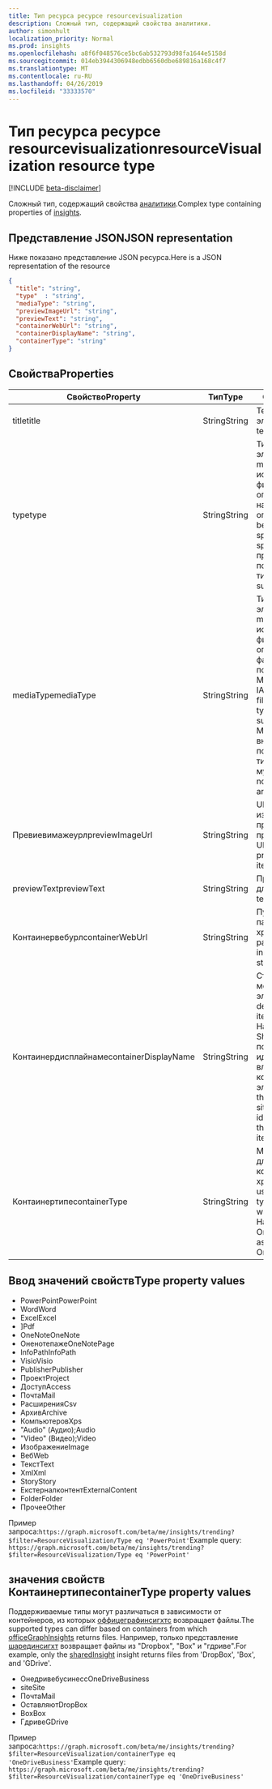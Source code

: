 ```yaml
---
title: Тип ресурса ресурсе resourcevisualization
description: Сложный тип, содержащий свойства аналитики.
author: simonhult
localization_priority: Normal
ms.prod: insights
ms.openlocfilehash: a8f6f048576ce5bc6ab532793d98fa1644e5158d
ms.sourcegitcommit: 014eb3944306948edbb6560dbe689816a168c4f7
ms.translationtype: MT
ms.contentlocale: ru-RU
ms.lasthandoff: 04/26/2019
ms.locfileid: "33333570"
---
```

# <a name="resourcevisualization-resource-type"></a><span data-ttu-id="e650d-103">Тип ресурса ресурсе resourcevisualization</span><span class="sxs-lookup"><span data-stu-id="e650d-103">resourceVisualization resource type</span></span>

[!INCLUDE [beta-disclaimer](../../includes/beta-disclaimer.md)]

<span data-ttu-id="e650d-104">Сложный тип, содержащий свойства [аналитики](officegraphinsights.md).</span><span class="sxs-lookup"><span data-stu-id="e650d-104">Complex type containing properties of [insights](officegraphinsights.md).</span></span>

## <a name="json-representation"></a><span data-ttu-id="e650d-105">Представление JSON</span><span class="sxs-lookup"><span data-stu-id="e650d-105">JSON representation</span></span>

<span data-ttu-id="e650d-106">Ниже показано представление JSON ресурса.</span><span class="sxs-lookup"><span data-stu-id="e650d-106">Here is a JSON representation of the resource</span></span>

<!-- {
  "blockType": "resource",
  "optionalProperties": [
  ],  
  "@odata.type": "microsoft.graph.resourceVisualization"
}-->
```json
{
  "title": "string",
  "type"  : "string",
  "mediaType": "string",
  "previewImageUrl": "string",
  "previewText": "string",
  "containerWebUrl": "string",
  "containerDisplayName": "string",
  "containerType": "string"
}
```

## <a name="properties"></a><span data-ttu-id="e650d-107">Свойства</span><span class="sxs-lookup"><span data-stu-id="e650d-107">Properties</span></span>

| <span data-ttu-id="e650d-108">Свойство</span><span class="sxs-lookup"><span data-stu-id="e650d-108">Property</span></span>              | <span data-ttu-id="e650d-109">Тип</span><span class="sxs-lookup"><span data-stu-id="e650d-109">Type</span></span>          | <span data-ttu-id="e650d-110">Описание</span><span class="sxs-lookup"><span data-stu-id="e650d-110">Description</span></span>  |
| -------------         |---------------| -------------|
| <span data-ttu-id="e650d-111">title</span><span class="sxs-lookup"><span data-stu-id="e650d-111">title</span></span>                 | <span data-ttu-id="e650d-112">String</span><span class="sxs-lookup"><span data-stu-id="e650d-112">String</span></span>        | <span data-ttu-id="e650d-113">Текст заголовка элемента.</span><span class="sxs-lookup"><span data-stu-id="e650d-113">The item's title text.</span></span>               |
| <span data-ttu-id="e650d-114">type</span><span class="sxs-lookup"><span data-stu-id="e650d-114">type</span></span>              | <span data-ttu-id="e650d-115">String</span><span class="sxs-lookup"><span data-stu-id="e650d-115">String</span></span>        | <span data-ttu-id="e650d-116">Тип мультимедиа элемента.</span><span class="sxs-lookup"><span data-stu-id="e650d-116">The item's media type.</span></span> <span data-ttu-id="e650d-117">Можно использовать для фильтрации определенного файла на основе определенного типа.</span><span class="sxs-lookup"><span data-stu-id="e650d-117">Can be used for filtering for a specific file based on a specific type.</span></span> <span data-ttu-id="e650d-118">Ниже приведены поддерживаемые типы.</span><span class="sxs-lookup"><span data-stu-id="e650d-118">See below for supported types.</span></span> |
| <span data-ttu-id="e650d-119">mediaType</span><span class="sxs-lookup"><span data-stu-id="e650d-119">mediaType</span></span>             | <span data-ttu-id="e650d-120">String</span><span class="sxs-lookup"><span data-stu-id="e650d-120">String</span></span>        | <span data-ttu-id="e650d-121">Тип мультимедиа элемента.</span><span class="sxs-lookup"><span data-stu-id="e650d-121">The item's media type.</span></span> <span data-ttu-id="e650d-122">Может использоваться для фильтрации для определенного типа файлов на основе поддерживаемых типов MIME для мультимедиа IANA.</span><span class="sxs-lookup"><span data-stu-id="e650d-122">Can be used for for filtering for a specific type of file based on supported IANA Media Mime Types.</span></span> <span data-ttu-id="e650d-123">Обратите внимание, что поддерживаются не все типы MIME мультимедиа.</span><span class="sxs-lookup"><span data-stu-id="e650d-123">Note that not all Media Mime Types are supported.</span></span> |
| <span data-ttu-id="e650d-124">Превиевимажеурл</span><span class="sxs-lookup"><span data-stu-id="e650d-124">previewImageUrl</span></span>       | <span data-ttu-id="e650d-125">String</span><span class="sxs-lookup"><span data-stu-id="e650d-125">String</span></span>        | <span data-ttu-id="e650d-126">URL-адрес, ведущая к изображению для предварительного просмотра элемента.</span><span class="sxs-lookup"><span data-stu-id="e650d-126">A URL leading to the preview image for the item.</span></span> |
| <span data-ttu-id="e650d-127">previewText</span><span class="sxs-lookup"><span data-stu-id="e650d-127">previewText</span></span>           | <span data-ttu-id="e650d-128">String</span><span class="sxs-lookup"><span data-stu-id="e650d-128">String</span></span>        | <span data-ttu-id="e650d-129">Предварительный текст для элемента.</span><span class="sxs-lookup"><span data-stu-id="e650d-129">A preview text for the item.</span></span> |
| <span data-ttu-id="e650d-130">Контаинервебурл</span><span class="sxs-lookup"><span data-stu-id="e650d-130">containerWebUrl</span></span>       | <span data-ttu-id="e650d-131">String</span><span class="sxs-lookup"><span data-stu-id="e650d-131">String</span></span>        | <span data-ttu-id="e650d-132">Путь, начинающийся с папки, в которой хранится элемент.</span><span class="sxs-lookup"><span data-stu-id="e650d-132">A path leading to the folder in which the item is stored.</span></span> |
| <span data-ttu-id="e650d-133">Контаинердисплайнаме</span><span class="sxs-lookup"><span data-stu-id="e650d-133">containerDisplayName</span></span>  | <span data-ttu-id="e650d-134">String</span><span class="sxs-lookup"><span data-stu-id="e650d-134">String</span></span>        | <span data-ttu-id="e650d-135">Строка, описывающая место хранения элемента.</span><span class="sxs-lookup"><span data-stu-id="e650d-135">A string describing where the item is stored.</span></span> <span data-ttu-id="e650d-136">Например, имя сайта SharePoint или имя пользователя, идентифицирующее владельца OneDrive, в котором хранится элемент.</span><span class="sxs-lookup"><span data-stu-id="e650d-136">For example, the name of a SharePoint site or the user name identifying the owner of the OneDrive storing the item.</span></span>  |
| <span data-ttu-id="e650d-137">Контаинертипе</span><span class="sxs-lookup"><span data-stu-id="e650d-137">containerType</span></span>         | <span data-ttu-id="e650d-138">String</span><span class="sxs-lookup"><span data-stu-id="e650d-138">String</span></span> | <span data-ttu-id="e650d-139">Можно использовать для фильтрации по типу контейнера, в котором хранится файл.</span><span class="sxs-lookup"><span data-stu-id="e650d-139">Can be used for filtering by the type of container in which the file is stored.</span></span> <span data-ttu-id="e650d-140">Например, site или Онедривебусинесс.</span><span class="sxs-lookup"><span data-stu-id="e650d-140">Such as Site or OneDriveBusiness.</span></span>       |

## <a name="type-property-values"></a><span data-ttu-id="e650d-141">Ввод значений свойств</span><span class="sxs-lookup"><span data-stu-id="e650d-141">Type property values</span></span>
-   <span data-ttu-id="e650d-142">PowerPoint</span><span class="sxs-lookup"><span data-stu-id="e650d-142">PowerPoint</span></span>
-   <span data-ttu-id="e650d-143">Word</span><span class="sxs-lookup"><span data-stu-id="e650d-143">Word</span></span>
-   <span data-ttu-id="e650d-144">Excel</span><span class="sxs-lookup"><span data-stu-id="e650d-144">Excel</span></span>
-   <span data-ttu-id="e650d-145">]</span><span class="sxs-lookup"><span data-stu-id="e650d-145">Pdf</span></span>
-   <span data-ttu-id="e650d-146">OneNote</span><span class="sxs-lookup"><span data-stu-id="e650d-146">OneNote</span></span>
-   <span data-ttu-id="e650d-147">Оненотепаже</span><span class="sxs-lookup"><span data-stu-id="e650d-147">OneNotePage</span></span>
-   <span data-ttu-id="e650d-148">InfoPath</span><span class="sxs-lookup"><span data-stu-id="e650d-148">InfoPath</span></span>
-   <span data-ttu-id="e650d-149">Visio</span><span class="sxs-lookup"><span data-stu-id="e650d-149">Visio</span></span>
-   <span data-ttu-id="e650d-150">Publisher</span><span class="sxs-lookup"><span data-stu-id="e650d-150">Publisher</span></span>
-   <span data-ttu-id="e650d-151">Проект</span><span class="sxs-lookup"><span data-stu-id="e650d-151">Project</span></span>
-   <span data-ttu-id="e650d-152">Доступ</span><span class="sxs-lookup"><span data-stu-id="e650d-152">Access</span></span>
-   <span data-ttu-id="e650d-153">Почта</span><span class="sxs-lookup"><span data-stu-id="e650d-153">Mail</span></span>
-   <span data-ttu-id="e650d-154">Расширения</span><span class="sxs-lookup"><span data-stu-id="e650d-154">Csv</span></span>
-   <span data-ttu-id="e650d-155">Архив</span><span class="sxs-lookup"><span data-stu-id="e650d-155">Archive</span></span>
-   <span data-ttu-id="e650d-156">Компьютеров</span><span class="sxs-lookup"><span data-stu-id="e650d-156">Xps</span></span>
-   <span data-ttu-id="e650d-157">"Audio" (Аудио);</span><span class="sxs-lookup"><span data-stu-id="e650d-157">Audio</span></span>
-   <span data-ttu-id="e650d-158">"Video" (Видео);</span><span class="sxs-lookup"><span data-stu-id="e650d-158">Video</span></span>
-   <span data-ttu-id="e650d-159">Изображение</span><span class="sxs-lookup"><span data-stu-id="e650d-159">Image</span></span>
-   <span data-ttu-id="e650d-160">Веб</span><span class="sxs-lookup"><span data-stu-id="e650d-160">Web</span></span>
-   <span data-ttu-id="e650d-161">Текст</span><span class="sxs-lookup"><span data-stu-id="e650d-161">Text</span></span>
-   <span data-ttu-id="e650d-162">Xml</span><span class="sxs-lookup"><span data-stu-id="e650d-162">Xml</span></span>
-   <span data-ttu-id="e650d-163">Story</span><span class="sxs-lookup"><span data-stu-id="e650d-163">Story</span></span>
-   <span data-ttu-id="e650d-164">Екстерналконтент</span><span class="sxs-lookup"><span data-stu-id="e650d-164">ExternalContent</span></span>
-   <span data-ttu-id="e650d-165">Folder</span><span class="sxs-lookup"><span data-stu-id="e650d-165">Folder</span></span>
-   <span data-ttu-id="e650d-166">Прочее</span><span class="sxs-lookup"><span data-stu-id="e650d-166">Other</span></span>

<span data-ttu-id="e650d-167">Пример запроса:`https://graph.microsoft.com/beta/me/insights/trending?$filter=ResourceVisualization/Type eq 'PowerPoint'`</span><span class="sxs-lookup"><span data-stu-id="e650d-167">Example query: `https://graph.microsoft.com/beta/me/insights/trending?$filter=ResourceVisualization/Type eq 'PowerPoint'`</span></span>

## <a name="containertype-property-values"></a><span data-ttu-id="e650d-168">значения свойств Контаинертипе</span><span class="sxs-lookup"><span data-stu-id="e650d-168">containerType property values</span></span>
<span data-ttu-id="e650d-169">Поддерживаемые типы могут различаться в зависимости от контейнеров, из которых [оффицеграфинсигхтс](officegraphinsights.md) возвращает файлы.</span><span class="sxs-lookup"><span data-stu-id="e650d-169">The supported types can differ based on containers from which [officeGraphInsights](officegraphinsights.md) returns files.</span></span> <span data-ttu-id="e650d-170">Например, только представление [шарединсигхт](insights-shared.md) возвращает файлы из "Dropbox", "Box" и "гдриве".</span><span class="sxs-lookup"><span data-stu-id="e650d-170">For example, only the [sharedInsight](insights-shared.md) insight returns files from 'DropBox', 'Box', and 'GDrive'.</span></span>

-   <span data-ttu-id="e650d-171">Онедривебусинесс</span><span class="sxs-lookup"><span data-stu-id="e650d-171">OneDriveBusiness</span></span>
-   <span data-ttu-id="e650d-172">site</span><span class="sxs-lookup"><span data-stu-id="e650d-172">Site</span></span>
-   <span data-ttu-id="e650d-173">Почта</span><span class="sxs-lookup"><span data-stu-id="e650d-173">Mail</span></span>
-   <span data-ttu-id="e650d-174">Оставляют</span><span class="sxs-lookup"><span data-stu-id="e650d-174">DropBox</span></span>
-   <span data-ttu-id="e650d-175">Box</span><span class="sxs-lookup"><span data-stu-id="e650d-175">Box</span></span>
-   <span data-ttu-id="e650d-176">Гдриве</span><span class="sxs-lookup"><span data-stu-id="e650d-176">GDrive</span></span>

<span data-ttu-id="e650d-177">Пример запроса:`https://graph.microsoft.com/beta/me/insights/trending?$filter=ResourceVisualization/containerType eq 'OneDriveBusiness'`</span><span class="sxs-lookup"><span data-stu-id="e650d-177">Example query: `https://graph.microsoft.com/beta/me/insights/trending?$filter=ResourceVisualization/containerType eq 'OneDriveBusiness'`</span></span>
